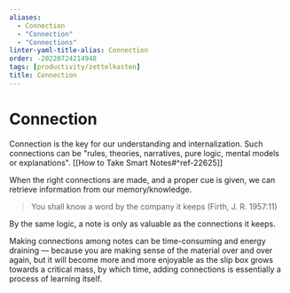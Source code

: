 ```yaml
---
aliases:
  - Connection
  - "Connection"
  - "Connections"
linter-yaml-title-alias: Connection
order: -20220724214948
tags: [productivity/zettelkasten]
title: Connection
---
```


# Connection

Connection is the key for our understanding and internalization. Such connections can be "rules, theories, narratives, pure logic, mental models or explanations". [[How to Take Smart Notes#^ref-22625]]

When the right connections are made, and a proper cue is given, we can retrieve information from our memory/knowledge.

> You shall know a word by the company it keeps (Firth, J. R. 1957:11)

By the same logic, a note is only as valuable as the connections it keeps.

Making connections among notes can be time-consuming and energy draining — because you are making sense of the material over and over again, but it will become more and more enjoyable as the slip box grows towards a critical mass, by which time, adding connections is essentially a process of learning itself.